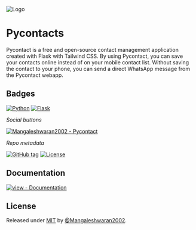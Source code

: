 
![Logo](https://mangal.pythonanywhere.com/download)


# Pycontacts

Pycontact is a free and open-source contact management application created with Flask with Tailwind CSS.
By using Pycontact, you can save your contacts online instead of on your mobile contact list.
Without saving the contact to your phone, you can send a direct WhatsApp message from the Pycontact webapp.
## Badges

[![Python](https://img.shields.io/badge/Python-3776AB?style=for-the-badge&logo=python&logoColor=white)](https://www.python.org/)
[![Flask]( https://img.shields.io/badge/Flask-000000?style=for-the-badge&logo=flask&logoColor=white)](https://flask.palletsprojects.com/en/2.2.x/)

_Social buttons_

[![Mangaleshwaran2002 - Pycontact](https://img.shields.io/static/v1?label=Mangaleshwaran2002&message=Pycontact&color=blue&logo=github)](https://github.com/Mangaleshwaran2002/Pycontact "Go to GitHub repo")


_Repo metadata_


[![GitHub tag](https://img.shields.io/github/tag/Mangaleshwaran2002/Pycontact?include_prereleases=&sort=semver&color=blue)](https://github.com/Mangaleshwaran2002/Pycontact)
[![License](https://img.shields.io/badge/License-MIT-blue)](#license)



## Documentation

[![view - Documentation](https://img.shields.io/badge/view-Documentation-blue?style=for-the-badge)](/docs/ "Go to project documentation")



## License

Released under [MIT](/LICENSE) by [@Mangaleshwaran2002](https://github.com/Mangaleshwaran2002).
